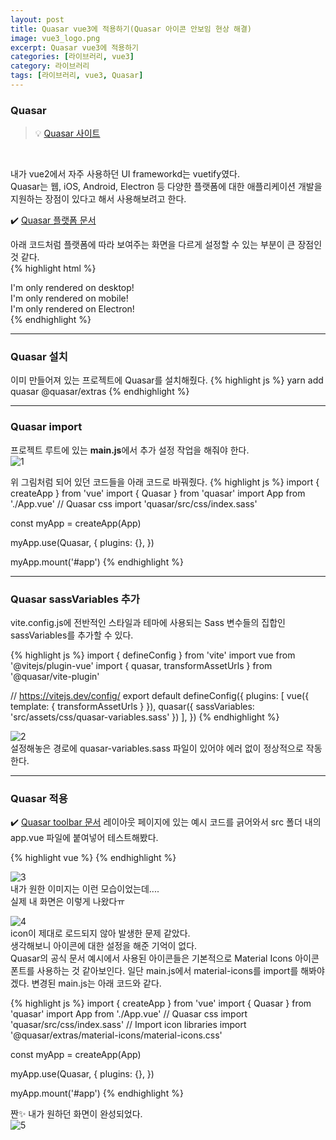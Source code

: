 ```yaml
---
layout: post
title: Quasar vue3에 적용하기(Quasar 아이콘 안보임 현상 해결)
image: vue3_logo.png
excerpt: Quasar vue3에 적용하기
categories: [라이브러리, vue3]
category: 라이브러리
tags: [라이브러리, vue3, Quasar]
---
```


### Quasar

> 💡 [Quasar 사이트](https://quasar.dev/start/vite-plugin)
<br/>

내가 vue2에서 자주 사용하던 UI frameworkd는 vuetify였다.  
Quasar는 웹, iOS, Android, Electron 등 다양한 플랫폼에 대한 애플리케이션 개발을 지원하는 장점이 있다고 해서 사용해보려고 한다.  

✔️ [Quasar 플랫폼 문서](https://quasar.dev/options/platform-detection)

아래 코드처럼 플랫폼에 따라 보여주는 화면을 다르게 설정할 수 있는 부분이 큰 장점인 것 같다.  
{% highlight html %}
<div v-if="$q.platform.is.desktop">
  I'm only rendered on desktop!
</div>

<div v-if="$q.platform.is.mobile">
  I'm only rendered on mobile!
</div>

<div v-if="$q.platform.is.electron">
  I'm only rendered on Electron!
</div>
{% endhighlight %}

--- 

### Quasar 설치

이미 만들어져 있는 프로젝트에 Quasar를 설치해줬다.
{% highlight js %}
yarn add quasar @quasar/extras
{% endhighlight %}

--- 

### Quasar import

프로젝트 루트에 있는 **main.js**에서 추가 설정 작업을 해줘야 한다.  
![1](https://github.com/DaYoung-woo/DaYoung-woo.github.io/assets/131967254/1f4bb21f-4d02-45f9-a4bf-69101e446f3f)
<br/>

위 그림처럼 되어 있던 코드들을 아래 코드로 바꿔줬다.
{% highlight js %}
import { createApp } from 'vue'
import { Quasar } from 'quasar'
import App from './App.vue'
// Quasar css
import 'quasar/src/css/index.sass'

const myApp = createApp(App)

myApp.use(Quasar, {
  plugins: {},
})

myApp.mount('#app')
{% endhighlight %}

--- 

### Quasar sassVariables 추가

vite.config.js에 전반적인 스타일과 테마에 사용되는 Sass 변수들의 집합인 sassVariables를 추가할 수 있다.


{% highlight js %}
import { defineConfig } from 'vite'
import vue from '@vitejs/plugin-vue'
import { quasar, transformAssetUrls } from '@quasar/vite-plugin'

// https://vitejs.dev/config/
export default defineConfig({
  plugins: 
  [
    vue({ template: { transformAssetUrls } }),
    quasar({ sassVariables: 'src/assets/css/quasar-variables.sass' })
  ],
})
{% endhighlight %}
<br/>

![2](https://github.com/DaYoung-woo/DaYoung-woo.github.io/assets/131967254/07b8c9a9-6373-469d-820d-2efa394dc32e)    
설정해놓은 경로에 quasar-variables.sass 파일이 있어야 에러 없이 정상적으로 작동한다.

---

### Quasar 적용

✔️ [Quasar  toolbar 문서](https://quasar.dev/layout/header-and-footer)
레이아웃 페이지에 있는 예시 코드를 긁어와서 src 폴더 내의 app.vue 파일에 붙여넣어 테스트해봤다.  

{% highlight vue %}
<template>
  <div >
    <q-layout view="lHh lpr lFf" container style="height: 400px" class="shadow-2 rounded-borders">
      <q-header elevated class="bg-cyan">
        <q-toolbar>
          <q-btn flat round dense icon="assignment_ind" />

          <q-space />

          <q-btn flat round dense icon="sim_card" class="q-mr-xs" />
          <q-btn flat round dense icon="gamepad" />
        </q-toolbar>

        <q-toolbar inset>
          <q-breadcrumbs active-color="white" style="font-size: 16px">
            <q-breadcrumbs-el label="Home" icon="home" />
            <q-breadcrumbs-el label="Components" icon="widgets" />
            <q-breadcrumbs-el label="Toolbar" />
          </q-breadcrumbs>
        </q-toolbar>
      </q-header>

      <q-page-container>
        <q-page class="q-pa-md">
          <p v-for="n in 15" :key="n">
            Lorem ipsum dolor sit amet consectetur adipisicing elit. Fugit nihil praesentium molestias a adipisci, dolore vitae odit, quidem consequatur optio voluptates asperiores pariatur eos numquam rerum delectus commodi perferendis voluptate?
          </p>
        </q-page>
      </q-page-container>
    </q-layout>
  </div>
</template>
{% endhighlight %}
<br/>

![3](https://github.com/DaYoung-woo/DaYoung-woo.github.io/assets/131967254/8bad9b38-4b5c-451c-98ba-a9eb0a6cad1c)  
내가 원한 이미지는 이런 모습이었는데....  
실제 내 화면은 이렇게 나왔다ㅠ

![4](https://github.com/DaYoung-woo/DaYoung-woo.github.io/assets/131967254/b917cdf4-e50e-4673-9847-8d727e7ba4f2)    
icon이 제대로 로드되지 않아 발생한 문제 같았다.  
생각해보니 아이콘에 대한 설정을 해준 기억이 없다.  
Quasar의 공식 문서 예시에서 사용된 아이콘들은 기본적으로 Material Icons 아이콘 폰트를 사용하는 것 같아보인다.
일단 main.js에서 material-icons를 import를 해봐야겠다.
변경된 main.js는 아래 코드와 같다.

{% highlight js %}
import { createApp } from 'vue'
import { Quasar } from 'quasar'
import App from './App.vue'
// Quasar css
import 'quasar/src/css/index.sass'
// Import icon libraries
import '@quasar/extras/material-icons/material-icons.css'

const myApp = createApp(App)

myApp.use(Quasar, {
  plugins: {},
})

myApp.mount('#app')
{% endhighlight %}

짠✨ 내가 원하던 화면이 완성되었다.   
![5](https://github.com/DaYoung-woo/DaYoung-woo.github.io/assets/131967254/fab2bba4-8e1e-4163-b974-55caa0fd4b1f)
